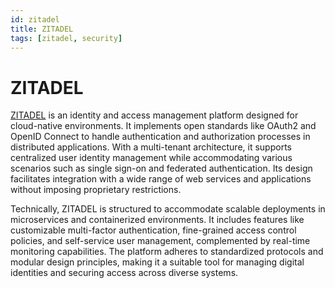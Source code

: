 ```yaml
---
id: zitadel
title: ZITADEL
tags: [zitadel, security]
---
```


# ZITADEL

[ZITADEL](https://zitadel.com/) is an identity and access management platform designed for cloud-native environments. It implements open standards like OAuth2 and OpenID Connect to handle authentication and authorization processes in distributed applications. With a multi-tenant architecture, it supports centralized user identity management while accommodating various scenarios such as single sign-on and federated authentication. Its design facilitates integration with a wide range of web services and applications without imposing proprietary restrictions.

Technically, ZITADEL is structured to accommodate scalable deployments in microservices and containerized environments. It includes features like customizable multi-factor authentication, fine-grained access control policies, and self-service user management, complemented by real-time monitoring capabilities. The platform adheres to standardized protocols and modular design principles, making it a suitable tool for managing digital identities and securing access across diverse systems.
